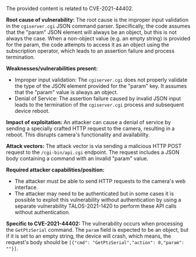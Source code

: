 The provided content is related to CVE-2021-44402.

**Root cause of vulnerability:**
The root cause is the improper input validation in the `cgiserver.cgi` JSON command parser. Specifically, the code assumes that the "param" JSON element will always be an object, but this is not always the case. When a non-object value (e.g. an empty string) is provided for the param, the code attempts to access it as an object using the subscription operator, which leads to an assertion failure and process termination.

**Weaknesses/vulnerabilities present:**
- Improper input validation: The `cgiserver.cgi` does not properly validate the type of the JSON element provided for the "param" key. It assumes that the "param" value is always an object.
- Denial of Service: The assertion failure caused by invalid JSON input leads to the termination of the `cgiserver.cgi` process and subsequent device reboot.

**Impact of exploitation:**
An attacker can cause a denial of service by sending a specially crafted HTTP request to the camera, resulting in a reboot. This disrupts camera's functionality and availability.

**Attack vectors:**
The attack vector is via sending a malicious HTTP POST request to the `/cgi-bin/api.cgi` endpoint. The request includes a JSON body containing a command with an invalid "param" value.

**Required attacker capabilities/position:**
- The attacker must be able to send HTTP requests to the camera's web interface.
- The attacker may need to be authenticated but in some cases it is possible to exploit this vulnerability without authentication by using a separate vulnerability TALOS-2021-1420 to perform these API calls without authentication.

**Specific to CVE-2021-44402:**
The vulnerability occurs when processing the `GetPtzSerial` command. The `param` field is expected to be an object, but if it is set to an empty string, the device will crash, which means, the request's body should be `[{"cmd": "GetPtzSerial","action": 0,"param":  ""}]`.